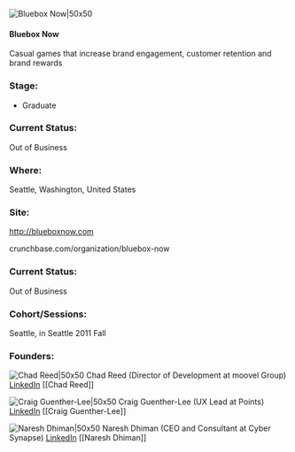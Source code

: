 

![Bluebox Now|50x50](https://apimg.techstars.com/connect/images/image_files/5361/3bd2/b776/101b/2a00/0008/original/Bluebx.jpg)

#### Bluebox Now
Casual games that increase brand engagement, customer retention and brand rewards

### Stage: 
 - Graduate 

### Current Status: 
Out of Business

### Where:
Seattle, Washington, United States

### Site:
http://blueboxnow.com



crunchbase.com/organization/bluebox-now

### Current Status: 
Out of Business

### Cohort/Sessions: 
Seattle, in Seattle 2011 Fall

### Founders: 

![Chad Reed|50x50](http://gravatar.com/avatar/519d2aa1bf32dd4f1cf0bf397d3fdf64.png?s=150&d=identicon) Chad Reed (Director of Development at moovel Group) [LinkedIn](https://linkedin.com/in/chadreed1) [[Chad Reed]]

![Craig Guenther-Lee|50x50](http://gravatar.com/avatar/94aa69efead4a1f5f27996568b7b9643.png?s=150&d=identicon) Craig Guenther-Lee (UX Lead at Points) [LinkedIn](https://linkedin.com/in/craig-guenther-lee-03a1ba6) [[Craig Guenther-Lee]]

![Naresh Dhiman|50x50](http://gravatar.com/avatar/86571c3540d5e2a7fea8e77734ea1a39.png?s=150&d=identicon) Naresh Dhiman (CEO and Consultant at Cyber Synapse) [LinkedIn](https://linkedin.com/in/nareshdhiman) [[Naresh Dhiman]]


